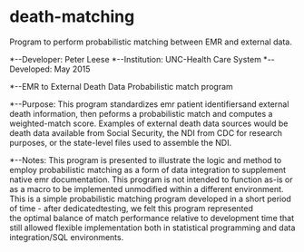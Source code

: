 # death-matching
Program to perform probabilistic matching between EMR and external data. 

*--Developer:  Peter Leese
*--Institution:  UNC-Health Care System
*--Developed:  May 2015

*--EMR to External Death Data Probabilistic match program 

*--Purpose:  This program standardizes emr patient
 identifiersand external death information, then peforms
 a probabilistic match and computes a weighted-match
 score. Examples of external death data sources would
 be death data available from Social Security, the NDI
 from CDC for research purposes, or the state-level files 
used to assemble the NDI.  

*--Notes:  This program is presented to illustrate the
logic and method to employ probabilistic matching as a
form of data integration to supplement native emr 
documentation.  This program is not intended to function
as-is or as a macro to be implemented unmodified within
a different environment.  This is a simple probabilistic 
matching program developed in a short period of time - 
after dedicatedtesting, we felt this program represented  
the optimal balance of match performance relative to 
development time that still allowed flexible implementation 
both in statistical programming and data integration/SQL
environments.  
